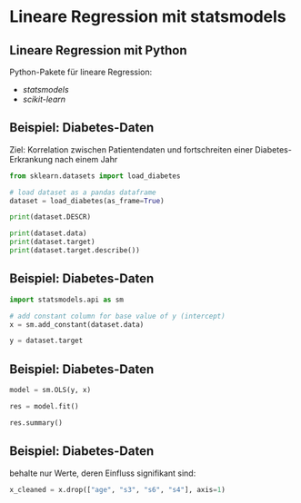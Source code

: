 # Lineare Regression mit statsmodels

## Lineare Regression mit Python

Python-Pakete für lineare Regression:

- _statsmodels_
- _scikit-learn_

## Beispiel: Diabetes-Daten

Ziel: Korrelation zwischen Patientendaten und fortschreiten einer Diabetes-Erkrankung nach einem Jahr

```py
from sklearn.datasets import load_diabetes

# load dataset as a pandas dataframe
dataset = load_diabetes(as_frame=True)

print(dataset.DESCR)

print(dataset.data)
print(dataset.target)
print(dataset.target.describe())
```

## Beispiel: Diabetes-Daten

```py
import statsmodels.api as sm

# add constant column for base value of y (intercept)
x = sm.add_constant(dataset.data)

y = dataset.target
```

## Beispiel: Diabetes-Daten

```py
model = sm.OLS(y, x)

res = model.fit()

res.summary()
```

## Beispiel: Diabetes-Daten

behalte nur Werte, deren Einfluss signifikant sind:

```py
x_cleaned = x.drop(["age", "s3", "s6", "s4"], axis=1)
```
